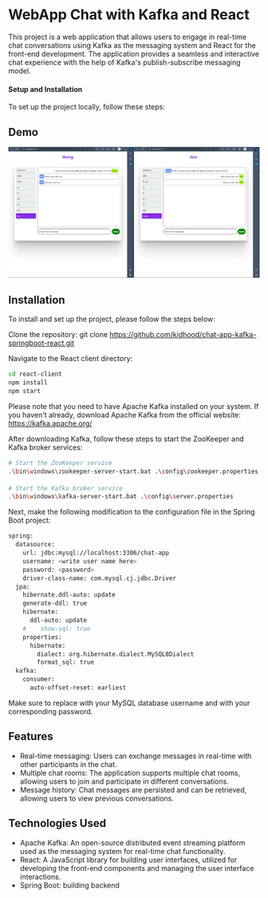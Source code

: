 
# WebApp Chat with Kafka and React
This project is a web application that allows users to engage in real-time chat conversations using Kafka as the messaging system and React for the front-end development. The application provides a seamless and interactive chat experience with the help of Kafka's publish-subscribe messaging model.

#### Setup and Installation
To set up the project locally, follow these steps:




## Demo

![Chat demo](img/chat_demo.png "Chat screen")



## Installation

To install and set up the project, please follow the steps below:

Clone the repository: git clone https://github.com/kidhood/chat-app-kafka-springboot-react.git

Navigate to the React client directory:


```bash
cd react-client
npm install
npm start
```

Please note that you need to have Apache Kafka installed on your system. If you haven't already, download Apache Kafka from the official website: https://kafka.apache.org/

After downloading Kafka, follow these steps to start the ZooKeeper and Kafka broker services:

```bash
# Start the ZooKeeper service
.\bin\windows\zookeeper-server-start.bat .\config\zookeeper.properties

# Start the Kafka broker service
.\bin\windows\kafka-server-start.bat .\config\server.properties

```

Next, make the following modification to the configuration file in the Spring Boot project:

```bash
spring:
  datasource:
    url: jdbc:mysql://localhost:3306/chat-app
    username: <write user name here>
    password: <password>
    driver-class-name: com.mysql.cj.jdbc.Driver
  jpa:
    hibernate.ddl-auto: update
    generate-ddl: true
    hibernate:
      ddl-auto: update
    #    show-sql: true
    properties:
      hibernate:
        dialect: org.hibernate.dialect.MySQL8Dialect
        format_sql: true
  kafka:
    consumer:
      auto-offset-reset: earliest

```

Make sure to replace <write user name here> with your MySQL database username and <password> with your corresponding password.


    
## Features

- Real-time messaging: Users can exchange messages in real-time with other participants in the chat.
- Multiple chat rooms: The application supports multiple chat rooms, allowing users to join and participate in different conversations.
- Message history: Chat messages are persisted and can be retrieved, allowing users to view previous conversations.

## Technologies Used

- Apache Kafka: An open-source distributed event streaming platform used as the messaging system for real-time chat functionality.
- React: A JavaScript library for building user interfaces, utilized for developing the front-end components and managing the user interface interactions.
- Spring Boot: building backend
